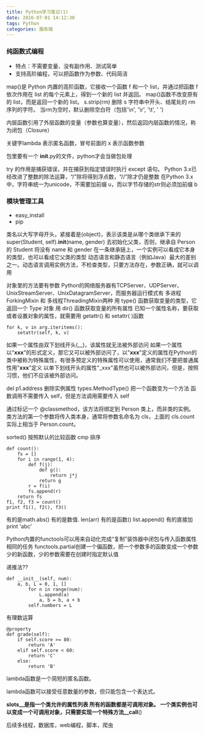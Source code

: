 ```yaml
---
title: Python学习笔记(1)
date: 2016-07-01 14:12:30
tags: Python
categories: 服务端
---
```


### 纯函数式编程
- 特点：不需要变量、没有副作用、测试简单
- 支持高阶编程，可以把函数作为参数、代码简洁


map()是 Python 内置的高阶函数，它接收一个函数 f 和一个 list，并通过把函数 f 依次作用在 list 的每个元素上，得到一个新的 list 并返回。
map()函数不改变原有的 list，而是返回一个新的 list。
s.strip(rm) 删除 s 字符串中开头、结尾处的 rm 序列的字符。
当rm为空时，默认删除空白符（包括'\n', '\r', '\t', ' ')

内层函数引用了外层函数的变量（参数也算变量），然后返回内层函数的情况，称为闭包（Closure）

关键字lambda 表示匿名函数，冒号前面的 x 表示函数参数

包里要有一个 __init__.py的文件，python才会当做包处理


try 的作用是捕获错误，并在捕获到指定错误时执行 except 语句。
Python 3.x已经改进了整数的除法运算，“/”除将得到浮点数，“//”除才仍是整数
在Python 3.x中，字符串统一为unicode，不需要加前缀 u，而以字节存储的str则必须加前缀 b

### 模块管理工具
- easy_install
- pip

类名以大写字母开头，紧接着是(object)，表示该类是从哪个类继承下来的
super(Student, self).__init__(name, gender) 去初始化父类，否则，继承自 Person 的 Student 将没有 name 和 gender
在一条继承链上，一个实例可以看成它本身的类型，也可以看成它父类的类型
动态语言和静态语言（例如Java）最大的差别之一。动态语言调用实例方法，不检查类型，只要方法存在，参数正确，就可以调用

对象里的方法要有参数
Python的网络服务器有TCPServer、UDPServer、UnixStreamServer、UnixDatagramServer，而服务器运行模式有 多进程ForkingMixin 和 多线程ThreadingMixin两种
用 type() 函数获取变量的类型，它返回一个 Type 对象
用 dir() 函数获取变量的所有属性
已知一个属性名称，要获取或者设置对象的属性，就需要用 getattr() 和 setattr( )函数

```
for k, v in arg.iteritems():
    setattr(self, k, v)
```
如果一个属性由双下划线开头(__)，该属性就无法被外部访问
如果一个属性以"__xxx__"的形式定义，那它又可以被外部访问了，以"__xxx__"定义的属性在Python的类中被称为特殊属性，有很多预定义的特殊属性可以使用，通常我们不要把普通属性用"__xxx__"定义
以单下划线开头的属性"_xxx"虽然也可以被外部访问，但是，按照习惯，他们不应该被外部访问。

del p1.address 删除实例属性
types.MethodType() 把一个函数变为一个方法
函数调用不需要传入 self，但是方法调用需要传入 self

通过标记一个 @classmethod，该方法将绑定到 Person 类上，而非类的实例。类方法的第一个参数将传入类本身，通常将参数名命名为 cls，上面的 cls.count 实际上相当于 Person.count。

sorted() 按照默认的比较函数 cmp 排序
```
def count():
    fs = []
    for i in range(1, 4):
        def f(j):
            def g():
                return j*j
            return g
        r = f(i)
        fs.append(r)
    return fs
f1, f2, f3 = count()
print f1(), f2(), f3()
```

有的是math.abs()
有的是数值. len(arr)
有的是函数() list.append()
有的直接加 print 'abc'


Python内置的functools可以用来自动化完成“复制”装饰器中闭包与传入函数属性相同的任务
functools.partial创建一个偏函数，把一个参数多的函数变成一个参数少的新函数，少的参数需要在创建时指定默认值

递推法??

```
def __init__(self, num):
    a, b, L = 0, 1, []
        for n in range(num):
            L.append(a)
            a, b = b, a + b
        self.numbers = L
```

有理数运算
```
@property
def grade(self):
    if self.score >= 80:
        return 'A'
    elif self.score < 60:
        return 'C'
    else:
        return 'B'
```

lambda函数是一个简短的匿名函数。

lambda函数可以接受任意数量的参数，但只能包含一个表达式。

__slots__是指一个类允许的属性列表
所有的函数都是可调用对象。
一个类实例也可以变成一个可调用对象，只需要实现一个特殊方法__call__()


后续多线程，数据库，web编程，脚本，爬虫

